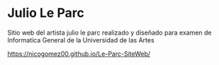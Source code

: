 # Julio Le Parc

Sitio web del artista julio le parc realizado y diseñado para examen de Informatica General de la Universidad de las Artes

https://nicogomez00.github.io/Le-Parc-SiteWeb/
